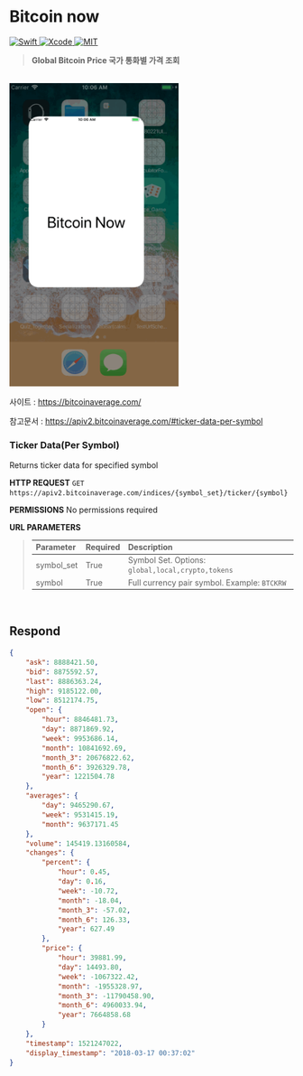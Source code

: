# Bitcoin now
<a href="https://swift.org">
 <img src="https://img.shields.io/badge/Swift-4-orange.svg"
      alt="Swift" />
</a>
<a href="https://developer.apple.com/xcode">
  <img src="https://img.shields.io/badge/Xcode-9-blue.svg"
      alt="Xcode">
</a>
<a href="https://opensource.org/licenses/MIT">
  <img src="https://img.shields.io/badge/License-MIT-red.svg"
      alt="MIT">
</a>

<br/>

> **Global Bitcoin Price 국가 통화별 가격 조회**

<br/>

<img src="/Img/Project/bitcoin_now.gif" title="Bitcoin" width="300px" float="center">

<br/>

사이트 : https://bitcoinaverage.com/

참고문서 : https://apiv2.bitcoinaverage.com/#ticker-data-per-symbol

### Ticker Data(Per Symbol)
Returns ticker data for specified symbol

**HTTP REQUEST**
`GET https://apiv2.bitcoinaverage.com/indices/{symbol_set}/ticker/{symbol}`

**PERMISSIONS**
No permissions required

**URL PARAMETERS**
> | Parameter	| Required | Description |
> | :--- | :--- |:--- |
> | symbol_set | True | Symbol Set. Options: `global,local,crypto,tokens` |
> | symbol | True |	Full currency pair symbol. Example: `BTCKRW` |

<br/>

## Respond
```JSON
{
    "ask": 8888421.50,
    "bid": 8875592.57,
    "last": 8886363.24,
    "high": 9185122.00,
    "low": 8512174.75,
    "open": {
        "hour": 8846481.73,
        "day": 8871869.92,
        "week": 9953686.14,
        "month": 10841692.69,
        "month_3": 20676822.62,
        "month_6": 3926329.78,
        "year": 1221504.78
    },
    "averages": {
        "day": 9465290.67,
        "week": 9531415.19,
        "month": 9637171.45
    },
    "volume": 145419.13160584,
    "changes": {
        "percent": {
            "hour": 0.45,
            "day": 0.16,
            "week": -10.72,
            "month": -18.04,
            "month_3": -57.02,
            "month_6": 126.33,
            "year": 627.49
        },
        "price": {
            "hour": 39881.99,
            "day": 14493.80,
            "week": -1067322.42,
            "month": -1955328.97,
            "month_3": -11790458.90,
            "month_6": 4960033.94,
            "year": 7664858.68
        }
    },
    "timestamp": 1521247022,
    "display_timestamp": "2018-03-17 00:37:02"
}
```
